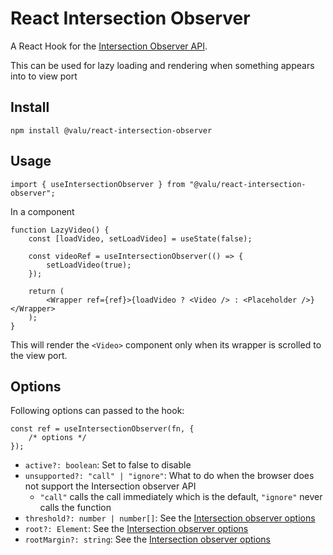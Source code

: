 # React Intersection Observer

A React Hook for the [Intersection Observer
API](https://developer.mozilla.org/en-US/docs/Web/API/Intersection_Observer_API).

This can be used for lazy loading and rendering when something appears into to
view port

## Install

```
npm install @valu/react-intersection-observer
```

## Usage

```tsx
import { useIntersectionObserver } from "@valu/react-intersection-observer";
```

In a component

```tsx
function LazyVideo() {
    const [loadVideo, setLoadVideo] = useState(false);

    const videoRef = useIntersectionObserver(() => {
        setLoadVideo(true);
    });

    return (
        <Wrapper ref={ref}>{loadVideo ? <Video /> : <Placeholder />}</Wrapper>
    );
}
```

This will render the `<Video>` component only when its wrapper is scrolled to
the view port.

## Options

Following options can passed to the hook:

```tsx
const ref = useIntersectionObserver(fn, {
    /* options */
});
```

-   `active?: boolean`: Set to false to disable
-   `unsupported?: "call" | "ignore"`: What to do when the browser does not support the Intersection observer API
    -   `"call"` calls the call immediately which is the default, `"ignore"` never calls the function
-   `threshold?: number | number[]`: See the [Intersection observer options][options]
-   `root?: Element`: See the [Intersection observer options][options]
-   `rootMargin?: string`: See the [Intersection observer options][options]

[options]: https://developer.mozilla.org/en-US/docs/Web/API/Intersection_Observer_API#intersection_observer_options
